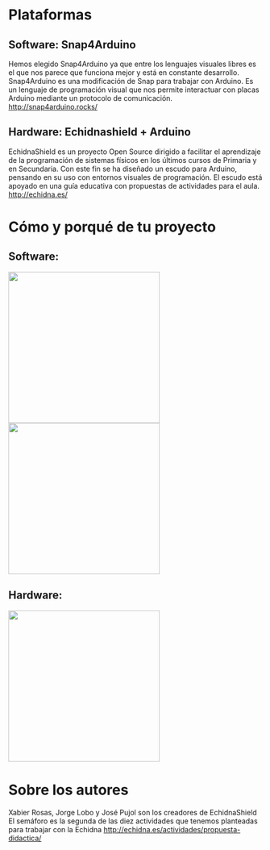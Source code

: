 # Plataformas

## Software: Snap4Arduino
Hemos elegido Snap4Arduino ya que entre los lenguajes visuales libres es el que nos parece que funciona mejor y está en constante desarrollo. Snap4Arduino es una modificación de Snap para trabajar con Arduino. Es un lenguaje de programación visual que nos permite interactuar con placas Arduino mediante un protocolo de comunicación. http://snap4arduino.rocks/

## Hardware: Echidnashield + Arduino
EchidnaShield es un proyecto Open Source dirigido a facilitar el aprendizaje de la programación de sistemas físicos en los últimos cursos de Primaria y en Secundaria. Con este fin se ha diseñado un escudo para Arduino, pensando en su uso con entornos visuales de programación. El escudo está apoyado en una guía educativa con propuestas de actividades para el aula.
http://echidna.es/

# Cómo y porqué de tu proyecto

## Software:

<img src="https://github.com/Josepujol/semaforos/blob/master/ejemplos/Snap4Arduino-EchidnaShield/img/semaforoScript.png" height="300">
<img src="https://github.com/Josepujol/semaforos/blob/master/ejemplos/Snap4Arduino-EchidnaShield/img/Imagen%20programa.png" height="300">

## Hardware:
<img src= https://github.com/Josepujol/semaforos/blob/master/ejemplos/Snap4Arduino-EchidnaShield/img/echidnashield.png height="300">

# Sobre los autores
Xabier Rosas, Jorge Lobo y José Pujol son los creadores de EchidnaShield
El semáforo es la segunda de las diez actividades que tenemos planteadas para trabajar con la Echidna http://echidna.es/actividades/propuesta-didactica/
